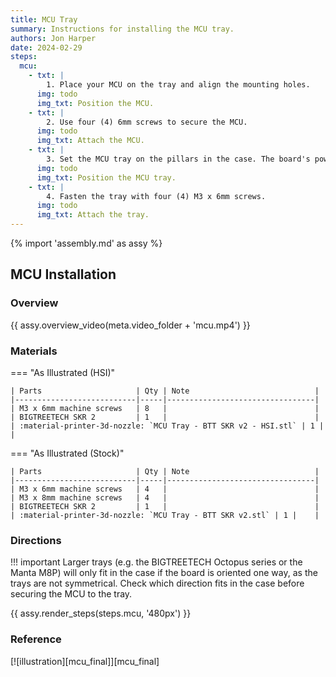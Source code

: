 ```yaml
---
title: MCU Tray
summary: Instructions for installing the MCU tray.
authors: Jon Harper
date: 2024-02-29
steps:
  mcu:
    - txt: |
        1. Place your MCU on the tray and align the mounting holes.
      img: todo
      img_txt: Position the MCU.
    - txt: |
        2. Use four (4) 6mm screws to secure the MCU.
      img: todo
      img_txt: Attach the MCU.
    - txt: |
        3. Set the MCU tray on the pillars in the case. The board's power connectors should orient to the back of the case or to the side.
      img: todo
      img_txt: Position the MCU tray.
    - txt: |
        4. Fasten the tray with four (4) M3 x 6mm screws.
      img: todo
      img_txt: Attach the tray.
---
```


{% import 'assembly.md' as assy %}

## MCU Installation

###  Overview

{{ assy.overview_video(meta.video_folder + 'mcu.mp4') }}

### Materials

=== "As Illustrated (HSI)"

    | Parts                     | Qty | Note                            |
    |---------------------------|-----|---------------------------------|
    | M3 x 6mm machine screws   | 8   |                                 |
    | BIGTREETECH SKR 2         | 1   |                                 |
    | :material-printer-3d-nozzle: `MCU Tray - BTT SKR v2 - HSI.stl` | 1 | |

=== "As Illustrated (Stock)"

    | Parts                     | Qty | Note                            |
    |---------------------------|-----|---------------------------------|
    | M3 x 6mm machine screws   | 4   |                                 |
    | M3 x 8mm machine screws   | 4   |                                 |
    | BIGTREETECH SKR 2         | 1   |                                 |
    | :material-printer-3d-nozzle: `MCU Tray - BTT SKR v2.stl` | 1 |    |

### Directions

!!! important
    Larger trays (e.g. the BIGTREETECH Octopus series or the Manta M8P) will only fit in the case if the
    board is oriented one way, as the trays are not symmetrical. Check which direction fits in the case
    before securing the MCU to the tray.

{{ assy.render_steps(steps.mcu, '480px') }}

### Reference

[![illustration][mcu_final]][mcu_final]
